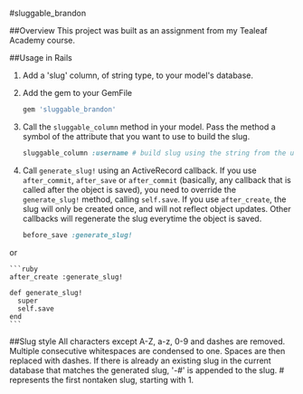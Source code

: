 #sluggable_brandon

##Overview
This project was built as an assignment from my Tealeaf Academy course.

##Usage in Rails
1. Add a 'slug' column, of string type,  to your model's database.
2. Add the gem to your GemFile

    ```ruby
    gem 'sluggable_brandon'
    ```
3. Call the `sluggable_column` method in your model. Pass the method a symbol of the attribute that you want to use to build the slug.

    ```ruby
    sluggable_column :username # build slug using the string from the username column
    ```
4. Call `generate_slug!` using an ActiveRecord callback. If you use `after_commit`, `after_save` or `after_commit` (basically, any callback that is called after the object is saved), you need to override the `generate_slug!` method, calling `self.save`. If you use `after_create`, the slug will only be created once, and will not reflect object updates. Other callbacks will regenerate the slug everytime the object is saved.

    ```ruby
    before_save :generate_slug!
    ```
or

    ```ruby
    after_create :generate_slug!

    def generate_slug!
      super
      self.save
    end
    ```

##Slug style
All characters except A-Z, a-z, 0-9 and dashes are removed. Multiple consecutive whitespaces are condensed to one. Spaces are then replaced with dashes. If there is already an existing slug in the current database that matches the generated slug, '-#' is appended to the slug. # represents the first nontaken slug, starting with 1.
